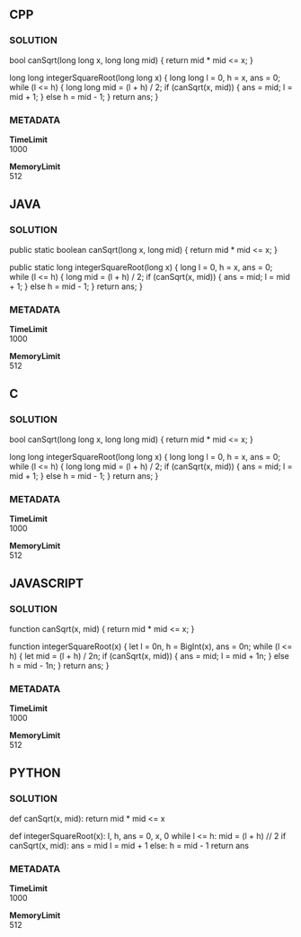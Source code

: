 ## CPP

### SOLUTION

bool canSqrt(long long x, long long mid) {
    return mid * mid <= x;
}

long long integerSquareRoot(long long x) {
    long long l = 0, h = x, ans = 0;
    while (l <= h) {
        long long mid = (l + h) / 2;
        if (canSqrt(x, mid)) { ans = mid; l = mid + 1; }
        else h = mid - 1;
    }
    return ans;
}

### METADATA

**TimeLimit**  
1000  

**MemoryLimit**  
512  


## JAVA

### SOLUTION

public static boolean canSqrt(long x, long mid) {
    return mid * mid <= x;
}

public static long integerSquareRoot(long x) {
    long l = 0, h = x, ans = 0;
    while (l <= h) {
        long mid = (l + h) / 2;
        if (canSqrt(x, mid)) { ans = mid; l = mid + 1; }
        else h = mid - 1;
    }
    return ans;
}

### METADATA

**TimeLimit**  
1000  

**MemoryLimit**  
512  



## C

### SOLUTION


bool canSqrt(long long x, long long mid) {
    return mid * mid <= x;
}

long long integerSquareRoot(long long x) {
    long long l = 0, h = x, ans = 0;
    while (l <= h) {
        long long mid = (l + h) / 2;
        if (canSqrt(x, mid)) { ans = mid; l = mid + 1; }
        else h = mid - 1;
    }
    return ans;
}

### METADATA

**TimeLimit**  
1000  

**MemoryLimit**  
512  



## JAVASCRIPT

### SOLUTION

function canSqrt(x, mid) {
    return mid * mid <= x;
}

function integerSquareRoot(x) {
    let l = 0n, h = BigInt(x), ans = 0n;
    while (l <= h) {
        let mid = (l + h) / 2n;
        if (canSqrt(x, mid)) { ans = mid; l = mid + 1n; }
        else h = mid - 1n;
    }
    return ans;
}

### METADATA

**TimeLimit**  
1000  

**MemoryLimit**  
512  



## PYTHON

### SOLUTION

def canSqrt(x, mid):
    return mid * mid <= x

def integerSquareRoot(x):
    l, h, ans = 0, x, 0
    while l <= h:
        mid = (l + h) // 2
        if canSqrt(x, mid):
            ans = mid
            l = mid + 1
        else:
            h = mid - 1
    return ans

### METADATA

**TimeLimit**  
1000  

**MemoryLimit**  
512  